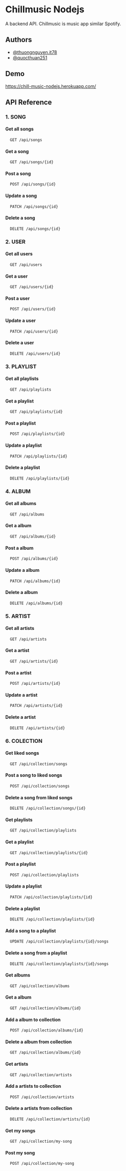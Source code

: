 
# Chillmusic Nodejs

A backend API. Chillmusic is music app similar Spotify.

## Authors

- [@thuongnguyen.it78](https://www.github.com/thuongnguyen-it78)
- [@quocthuan251](https://www.github.com/quocthuan251)

  
## Demo

https://chill-music-nodejs.herokuapp.com/

  ## API Reference
### 1. SONG

#### Get all songs
```http
  GET /api/songs
```

#### Get a song
```http
  GET /api/songs/{id}
```

#### Post a song
```http
  POST /api/songs/{id}
```

#### Update a song
```http
  PATCH /api/songs/{id}
```

#### Delete a song
```http
  DELETE /api/songs/{id}
```
### 2. USER

#### Get all users
```http
  GET /api/users
```

#### Get a user
```http
  GET /api/users/{id}
```

#### Post a user
```http
  POST /api/users/{id}
```

#### Update a user
```http
  PATCH /api/users/{id}
```

#### Delete a user
```http
  DELETE /api/users/{id}
```
### 3. PLAYLIST

#### Get all playlists
```http
  GET /api/playlists
```

#### Get a playlist
```http
  GET /api/playlists/{id}
```

#### Post a playlist
```http
  POST /api/playlists/{id}
```

#### Update a playlist
```http
  PATCH /api/playlists/{id}
```

#### Delete a playlist
```http
  DELETE /api/playlists/{id}
```

### 4. ALBUM

#### Get all albums
```http
  GET /api/albums
```

#### Get a album
```http
  GET /api/albums/{id}
```

#### Post a album
```http
  POST /api/albums/{id}
```

#### Update a album
```http
  PATCH /api/albums/{id}
```

#### Delete a album
```http
  DELETE /api/albums/{id}
```

### 5. ARTIST

#### Get all artists
```http
  GET /api/artists
```

#### Get a artist
```http
  GET /api/artists/{id}
```

#### Post a artist
```http
  POST /api/artists/{id}
```

#### Update a artist
```http
  PATCH /api/artists/{id}
```

#### Delete a artist
```http
  DELETE /api/artists/{id}
```

### 6. COLECTION

#### Get liked songs 
```http
  GET /api/collection/songs
```

#### Post a song to liked songs 
```http
  POST /api/collection/songs
```

#### Delete a song from liked songs 
```http
  DELETE /api/collection/songs/{id}
```

#### Get playlists
```http
  GET /api/collection/playlists
```

#### Get a playlist
```http
  GET /api/collection/playlists/{id}
```

#### Post a playlist
```http
  POST /api/collection/playlists
```

#### Update a playlist
```http
  PATCH /api/collection/playlists/{id}
```

#### Delete a playlist
```http
  DELETE /api/collection/playlists/{id}
```

#### Add a song to a playlist
```http
  UPDATE /api/collection/playlists/{id}/songs
```

#### Delete a song from a playlist
```http
  DELETE /api/collection/playlists/{id}/songs
```

#### Get albums
```http
  GET /api/collection/albums
```

#### Get a album
```http
  GET /api/collection/albums/{id}
```

#### Add a album to collection
```http
  POST /api/collection/albums/{id}
```

#### Delete a album from collection
```http
  GET /api/collection/albums/{id}
```

#### Get artists
```http
  GET /api/collection/artists
```

#### Add a artists to collection
```http
  POST /api/collection/artists
```

#### Delete a artists from collection
```http
  DELETE /api/collection/artists/{id}
```

#### Get my songs
```http
  GET /api/collection/my-song
```
#### Post my song

```http
  POST /api/collection/my-song
```
